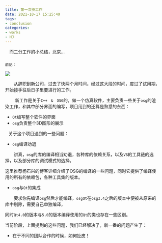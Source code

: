 ```yaml
---
title: 第一次换工作
date: 2021-10-17 15:25:40
tags:
- conclusion
categories:
- works
- HJ
---
```


<p>
&ensp;&ensp;而二分工作的小总结，北京...
</p>

<!-- more -->

### 

`前记：`

<img src="https://raw.githubusercontent.com/Ranbun/images/main/works/GF/GF_Workspace.JPG"/>

&ensp;&ensp;&ensp;&ensp;从辞职到新公司，过去了快两个月时间，经过这大段的时间，度过了试用期，开始接手往后日子里要进行的工作。

&ensp; &ensp;&ensp;&ensp;新工作是关于```C++　&　OSG```的，做一个仿真软件，主要负责一些关于`osg`的渲染工作，和其中部分界面的编写，项目用到的还算是熟悉的东西：

- `Qt`编写整个软件的界面
- `osg`负责整个3D图形的展示

&ensp; 关于这个项目遇到的一些问题：

-   `osg`编译劝退	

&ensp;&ensp;&ensp;&ensp;讲真，`osg`的库的编译相当劝退，各种库的依赖关系，以及`VS`的工具链的选择，以及部分库的调试模式的选择。

这里推荐<a ref=https://freesouth.blog.csdn.net/>杨石兴的博客</a>详细介绍了OSG的编译的一些问题，同时它提供了编译使用的所有的依赖包，各种工具集的版本。

- `osg`与`Qt`的集成

&ensp;&ensp;&ensp;&ensp;要求你先编译`osg`然后才能编译，`osgQt`在`osg3.4`之后的版本中便被从原来的库中剔除，需要自己单独编译，

同时`Qt4.0`的版本与`5.0`的版本编译使用的`Qt`的类也存在一些区别。

当前阶段，上面提到的这些问题，我们已经解决了，新一番的问题产生了：

- 在于不同的团队合作的时候，如何扯皮！




